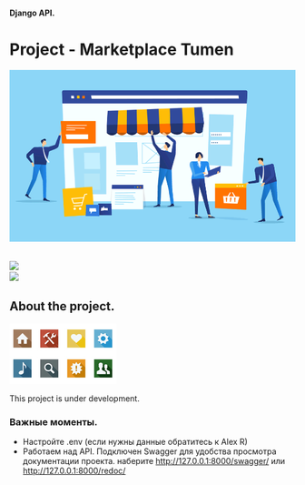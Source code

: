 
#### Django API.
# Project - Marketplace Tumen

<img src="https://github.com/ERAalex/new_test/blob/main/market_image.png">

<br><a href="mailto:service000market@gmail.com"><img src="https://img.shields.io/badge/-Gmail%20contact%20me-red"></a>
<br><a href="#"><img src="https://img.shields.io/badge/-Telegram-blue"></a>

## About the project.

  <a href="#" target="_blank" rel="noreferrer nofollow">
      <img src="https://github.com/ERAalex/new_test/blob/main/website_icons.jpg" >
    </a>

This project is under development.<br>

### Важные моменты.

- Настройте .env (если нужны данные обратитесь к Alex R)
- Работаем над API. Подключен Swagger для удобства просмотра документации проекта.
наберите http://127.0.0.1:8000/swagger/  или http://127.0.0.1:8000/redoc/





<br/><br/>

